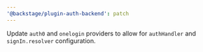 ```yaml
---
'@backstage/plugin-auth-backend': patch
---
```


Update `auth0` and `onelogin` providers to allow for `authHandler` and `signIn.resolver` configuration.
